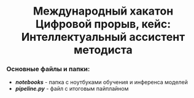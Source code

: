 <h1 align="center">Международный хакатон Цифровой прорыв, кейс: <b>Интеллектуальный ассистент методиста</b></h1>

### Основные файлы и папки:

<ul>
<li><b><i>notebooks</i></b> - папка с ноутбуками обучения и инференса моделей</li>
<li><b><i>pipeline.py</i></b> - файл с итоговым пайплайном</li>
</ul>
